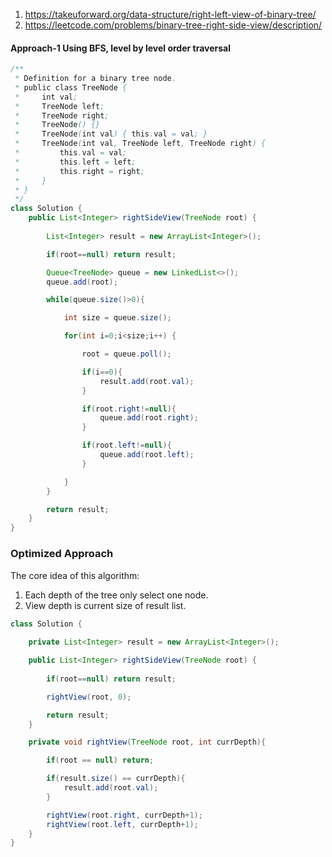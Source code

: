 
1. https://takeuforward.org/data-structure/right-left-view-of-binary-tree/
2. https://leetcode.com/problems/binary-tree-right-side-view/description/

#### Approach-1 Using BFS, level by level order traversal

```java
/**
 * Definition for a binary tree node.
 * public class TreeNode {
 *     int val;
 *     TreeNode left;
 *     TreeNode right;
 *     TreeNode() {}
 *     TreeNode(int val) { this.val = val; }
 *     TreeNode(int val, TreeNode left, TreeNode right) {
 *         this.val = val;
 *         this.left = left;
 *         this.right = right;
 *     }
 * }
 */
class Solution {
    public List<Integer> rightSideView(TreeNode root) {
        
        List<Integer> result = new ArrayList<Integer>();

        if(root==null) return result;

        Queue<TreeNode> queue = new LinkedList<>();
        queue.add(root);

        while(queue.size()>0){

            int size = queue.size();

            for(int i=0;i<size;i++) {

                root = queue.poll();

                if(i==0){
                    result.add(root.val);
                }

                if(root.right!=null){
                    queue.add(root.right);
                }

                if(root.left!=null){
                    queue.add(root.left);
                }

            }
        }

        return result;
    }
}
```

### Optimized Approach

The core idea of this algorithm:

1. Each depth of the tree only select one node.
2. View depth is current size of result list.

```java
class Solution {
    
    private List<Integer> result = new ArrayList<Integer>();

    public List<Integer> rightSideView(TreeNode root) {
        
        if(root==null) return result;

        rightView(root, 0);

        return result;
    }

    private void rightView(TreeNode root, int currDepth){

        if(root == null) return;

        if(result.size() == currDepth){
            result.add(root.val);
        }

        rightView(root.right, currDepth+1);
        rightView(root.left, currDepth+1);
    }
}
```
